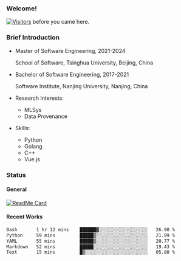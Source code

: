 ### Welcome!

[![Visitors](https://visitor-badge.laobi.icu/badge?page_id=HermitSun.HermitSun)]() before you came here.

### Brief Introduction

- Master of Software Engineering, 2021-2024
  
  School of Software, Tsinghua University, Beijing, China

- Bachelor of Software Engineering, 2017-2021
  
  Software Institute, Nanjing University, Nanjing, China

- Research Interests:
  - MLSys
  - Data Provenance

- Skills:
  - Python
  - Golang
  - C++
  - Vue.js

### Status

#### General

[![ReadMe Card](https://github-readme-stats.hermitsun.vercel.app/api?username=HermitSun&count_private=true&show_icons=true)]()

#### Recent Works

<!--START_SECTION:waka-->

```txt
Bash       1 hr 12 mins    ██████▓░░░░░░░░░░░░░░░░░░   26.90 %
Python     59 mins         █████▒░░░░░░░░░░░░░░░░░░░   21.99 %
YAML       55 mins         █████▒░░░░░░░░░░░░░░░░░░░   20.77 %
Markdown   52 mins         █████░░░░░░░░░░░░░░░░░░░░   19.43 %
Text       15 mins         █▒░░░░░░░░░░░░░░░░░░░░░░░   05.80 %
```

<!--END_SECTION:waka-->
